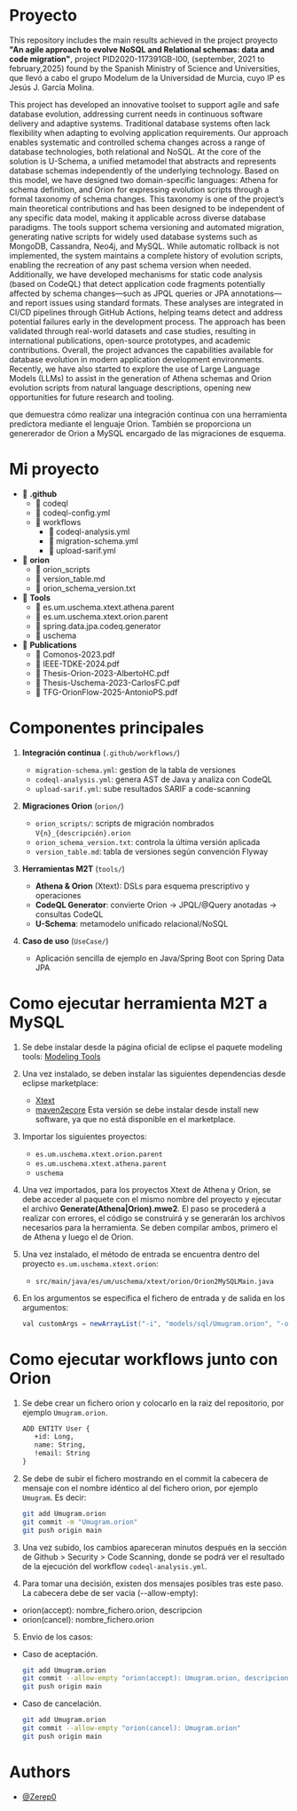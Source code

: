 # Proyecto 

This repository includes the main results achieved in the project proyecto **"An agile approach to evolve NoSQL and Relational schemas: data and code migration"**, project PID2020-117391GB-I00, (september, 2021 to february,2025) found by the Spanish Ministry of Science and Universities, que llevó a cabo el grupo Modelum de la Universidad de Murcia, cuyo IP es Jesús J. García Molina.

This project has developed an innovative toolset to support agile and safe database evolution, addressing current needs in continuous software delivery and adaptive systems. Traditional database systems often lack flexibility when adapting to evolving application requirements. Our approach enables systematic and controlled schema changes across a range of database technologies, both relational and NoSQL.
     At the core of the solution is U-Schema, a unified metamodel that abstracts and represents database schemas independently of the underlying technology. Based on this model, we have designed two domain-specific languages: Athena for schema definition, and Orion for expressing evolution scripts through a formal taxonomy of schema changes. This taxonomy is one of the project’s main theoretical contributions and has been designed to be independent of any specific data model, making it applicable across diverse database paradigms.
     The tools support schema versioning and automated migration, generating native scripts for widely used database systems such as MongoDB, Cassandra, Neo4j, and MySQL. While automatic rollback is not implemented, the system maintains a complete history of evolution scripts, enabling the recreation of any past schema version when needed.
     Additionally, we have developed mechanisms for static code analysis (based on CodeQL) that detect application code fragments potentially affected by schema changes—such as JPQL queries or JPA annotations—and report issues using standard formats. These analyses are integrated in CI/CD pipelines through GitHub Actions, helping teams detect and address potential failures early in the development process.
     The approach has been validated through real-world datasets and case studies, resulting in international publications, open-source prototypes, and academic contributions. Overall, the project advances the capabilities available for database evolution in modern application development environments.
     Recently, we have also started to explore the use of Large Language Models (LLMs) to assist in the generation of Athena schemas and Orion evolution scripts from natural language descriptions, opening new opportunities for future research and tooling.




que demuestra cómo realizar una integración continua con una herramienta predictora mediante el lenguaje Orion. También se proporciona 
un genererador de Orion a MySQL encargado de las migraciones de esquema.





# Mi proyecto

- 📁 **.github**
  - 📁 codeql
  - 📄 codeql-config.yml
  - 📁 workflows
    - 📄 codeql-analysis.yml
    - 📄 migration-schema.yml
    - 📄 upload-sarif.yml
- 📁 **orion**
  - 📁 orion_scripts
  - 📄 version_table.md
  - 📄 orion_schema_version.txt
- 📁 **Tools**
  - 📁 es.um.uschema.xtext.athena.parent
  - 📁 es.um.uschema.xtext.orion.parent
  - 📁 spring.data.jpa.codeq.generator
  - 📁 uschema
- 📁 **Publications**
  - 📄 Comonos-2023.pdf
  - 📄 IEEE-TDKE-2024.pdf
  - 📄 Thesis-Orion-2023-AlbertoHC.pdf
  - 📄 Thesis-Uschema-2023-CarlosFC.pdf
  - 📄 TFG-OrionFlow-2025-AntonioPS.pdf

# Componentes principales

1. **Integración continua** (`.github/workflows/`)  
   - `migration-schema.yml`: gestion de la tabla de versiones
   - `codeql-analysis.yml`: genera AST de Java y analiza con CodeQL  
   - `upload-sarif.yml`: sube resultados SARIF a code-scanning  

2. **Migraciones Orion** (`orion/`)  
   - `orion_scripts/`: scripts de migración nombrados `V{n}_{descripción}.orion`  
   - `orion_schema_version.txt`: controla la última versión aplicada  
   - `version_table.md`: tabla de versiones según convención Flyway  

3. **Herramientas M2T** (`tools/`)  
   - **Athena & Orion** (Xtext): DSLs para esquema prescriptivo y operaciones  
   - **CodeQL Generator**: convierte Orion → JPQL/@Query anotadas → consultas CodeQL  
   - **U-Schema**: metamodelo unificado relacional/NoSQL  

4. **Caso de uso** (`UseCase/`)  
   - Aplicación sencilla de ejemplo en Java/Spring Boot con Spring Data JPA

# Como ejecutar herramienta M2T a MySQL

1. Se debe instalar desde la página oficial de eclipse el paquete modeling tools: [Modeling Tools](https://www.eclipse.org/downloads/packages/release/2024-12/r/eclipse-modeling-tools) 

2. Una vez instalado, se deben instalar las siguientes dependencias desde eclipse marketplace:
   - [Xtext](https://marketplace.eclipse.org/content/xtext)
   - [maven2ecore](https://download.eclipse.org/technology/m2e/releases/2.8.0) Esta versión se debe instalar desde install new software, ya que no está disponible en el marketplace.

3. Importar los siguientes proyectos:
   - `es.um.uschema.xtext.orion.parent` 
   - `es.um.uschema.xtext.athena.parent`
   - `uschema`

4. Una vez importados, para los proyectos Xtext de Athena y Orion, se debe acceder al paquete con el mismo nombre del proyecto y ejecutar el archivo **Generate(Athena|Orion).mwe2**. El paso se procederá a realizar con errores, el código se construirá y se generarán los archivos necesarios para la herramienta. Se deben compilar ambos, primero el de Athena y luego el de Orion.

5. Una vez instalado, el método de entrada se encuentra dentro del proyecto `es.um.uschema.xtext.orion`:
   - `src/main/java/es/um/uschema/xtext/orion/Orion2MySQLMain.java`

6. En los argumentos se especifica el fichero de entrada y de salida en los argumentos:
   ```java
   val customArgs = newArrayList("-i", "models/sql/Umugram.orion", "-o", "models/sql/code-generated")
   ```

# Como ejecutar workflows junto con Orion

1. Se debe crear un fichero orion y colocarlo en la raiz del repositorio, por ejemplo `Umugram.orion`.
   ```txt
   ADD ENTITY User {
      +id: Long,
      name: String,
      !email: String
   }
   ```
2. Se debe de subir el fichero mostrando en el commit la cabecera de mensaje con el nombre idéntico al del fichero orion, por ejemplo `Umugram`. Es decir:
   ```bash
   git add Umugram.orion
   git commit -m "Umugram.orion"
   git push origin main
   ```
3. Una vez subido, los cambios apareceran minutos después en la sección de Github > Security > Code Scanning, donde se podrá ver el resultado de la ejecución del workflow `codeql-analysis.yml`.

4. Para tomar una decisión, existen dos mensajes posibles tras este paso. La cabecera debe de ser vacia (--allow-empty):
- orion(accept): nombre_fichero.orion, descripcion
- orion(cancel): nombre_fichero.orion

5. Envio de los casos: 
- Caso de aceptación. 
   ```bash
   git add Umugram.orion
   git commit --allow-empty "orion(accept): Umugram.orion, descripcion"
   git push origin main
   ```
- Caso de cancelación.
   ```bash
   git add Umugram.orion
   git commit --allow-empty "orion(cancel): Umugram.orion"
   git push origin main
   ```

# Authors

- [@Zerep0](https://www.github.com/Zerep0)



